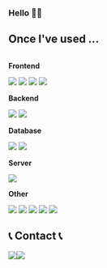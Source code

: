 ### Hello  🙌🏻

## Once I've used ... 
<div style="display:flex; flex-direction:column; align-items:flex-start;">
      <!-- Frontend -->
    <p><strong>Frontend</strong></p>
    <div>
        <img src="https://img.shields.io/badge/html5-E34F26?style=flat-square&logo=html5&logoColor=white"> 
        <img src="https://img.shields.io/badge/css-1572B6?style=flat-square&logo=css3&logoColor=white"> 
        <img src="https://img.shields.io/badge/javascript-F7DF1E?style=flat-square&logo=javascript&logoColor=white"> 
        <img src="https://img.shields.io/badge/bootstrap-7952B3?style=flat-square&logo=bootstrap&logoColor=white">
    </div>
    <!-- Backend -->
    <p><strong>Backend</strong></p>
    <div>
        <img src="https://img.shields.io/badge/Java-007396?style=for-the-badge&logo=Java&logoColor=white"> 
        <img src="https://img.shields.io/badge/spring-6DB33F?style=for-the-badge&logo=spring&logoColor=white">
    </div>
    <!-- Database -->
    <p><strong>Database</strong></p>
    <div>
        <img src="https://img.shields.io/badge/oracle-F80000?style=for-the-badge&logo=oracle&logoColor=white"> 
        <img src="https://img.shields.io/badge/mysql-4479A1?style=for-the-badge&logo=mysql&logoColor=white">
    </div>
    <!-- Server -->
    <p><strong>Server</strong></p>
    <div>
        <img src="https://img.shields.io/badge/apache tomcat-F8DC75?style=for-the-badge&logo=apachetomcat&logoColor=black">
    </div>
     <p><strong>Other</strong></p>
    <div>
        <img src="https://img.shields.io/badge/slack-4A154B?style=for-the-badge&logo=slack&logoColor=white">
        <img src="https://img.shields.io/badge/jira-0052CC?style=for-the-badge&logo=jira&logoColor=white">
        <img src="https://img.shields.io/badge/confluence-172B4D?style=for-the-badge&logo=confluence&logoColor=white">
        <img src="https://img.shields.io/badge/asana-F06A6A?style=for-the-badge&logo=asana&logoColor=white">
        <img src="https://img.shields.io/badge/figma-F24E1E?style=for-the-badge&logo=figma&logoColor=white">       
    </div>        

## 📞 Contact 📞
<div style="display:flex; flex-direction:row;">
    <a href="mailto:haileyeong@gmail.com">
        <img src="https://img.shields.io/badge/Gmail-EA4335?style=for-the-badge&logo=Gmail&logoColor=white"> 
    </a>
    <a href="https://www.instagram.com/ha0.jjang">
        <img src="https://img.shields.io/badge/Instagram-E4405F?style=for-the-badge&logo=Instagram&logoColor=white">
    </a>
</div>

<!--
**haileyeong/haileyeong** is a ✨ _special_ ✨ repository because its `README.md` (this file) appears on your GitHub profile.

Here are some ideas to get you started:

- 🔭 I’m currently working on ...
- 🌱 I’m currently learning ...
- 👯 I’m looking to collaborate on ...
- 🤔 I’m looking for help with ...
- 💬 Ask me about ...
- 📫 How to reach me: ...
- 😄 Pronouns: ...
- ⚡ Fun fact: ...
-->
